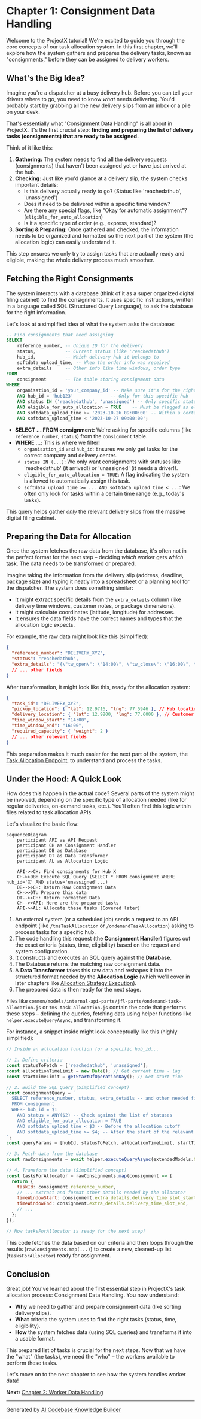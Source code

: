 # Chapter 1: Consignment Data Handling

Welcome to the ProjectX tutorial! We're excited to guide you through the core concepts of our task allocation system. In this first chapter, we'll explore how the system gathers and prepares the delivery tasks, known as "consignments," before they can be assigned to delivery workers.

## What's the Big Idea?

Imagine you're a dispatcher at a busy delivery hub. Before you can tell your drivers where to go, you need to know *what* needs delivering. You'd probably start by grabbing all the new delivery slips from an inbox or a pile on your desk.

That's essentially what "Consignment Data Handling" is all about in ProjectX. It's the first crucial step: **finding and preparing the list of delivery tasks (consignments) that are ready to be assigned.**

Think of it like this:
1.  **Gathering:** The system needs to find all the delivery requests (consignments) that haven't been assigned yet or have just arrived at the hub.
2.  **Checking:** Just like you'd glance at a delivery slip, the system checks important details:
    *   Is this delivery actually ready to go? (Status like 'reachedathub', 'unassigned')
    *   Does it need to be delivered within a specific time window?
    *   Are there any special flags, like "Okay for automatic assignment"? (`eligible_for_auto_allocation`)
    *   Is it a specific type of order (e.g., express, standard)?
3.  **Sorting & Preparing:** Once gathered and checked, the information needs to be organized and formatted so the next part of the system (the allocation logic) can easily understand it.

This step ensures we only try to assign tasks that are actually ready and eligible, making the whole delivery process much smoother.

## Fetching the Right Consignments

The system interacts with a database (think of it as a super organized digital filing cabinet) to find the consignments. It uses specific instructions, written in a language called SQL (Structured Query Language), to ask the database for the right information.

Let's look at a simplified idea of what the system asks the database:

```sql
-- Find consignments that need assigning
SELECT
    reference_number, -- Unique ID for the delivery
    status,           -- Current status (like 'reachedathub')
    hub_id,           -- Which delivery hub it belongs to
    softdata_upload_time, -- When the order info was received
    extra_details     -- Other info like time windows, order type
FROM
    consignment       -- The table storing consignment data
WHERE
    organisation_id = 'your_company_id' -- Make sure it's for the right company
    AND hub_id = 'hub123'              -- Only for this specific hub
    AND status IN ('reachedathub', 'unassigned') -- Only specific statuses
    AND eligible_for_auto_allocation = TRUE    -- Must be flagged as eligible
    AND softdata_upload_time >= '2023-10-26 09:00:00' -- Within a certain timeframe
    AND softdata_upload_time < '2023-10-27 09:00:00';
```

*   **SELECT ... FROM consignment:** We're asking for specific columns (like `reference_number`, `status`) from the `consignment` table.
*   **WHERE ...:** This is where we filter!
    *   `organisation_id` and `hub_id`: Ensures we only get tasks for the correct company and delivery center.
    *   `status IN (...)`: We only want consignments with statuses like 'reachedathub' (it arrived!) or 'unassigned' (it needs a driver!).
    *   `eligible_for_auto_allocation = TRUE`: A flag indicating the system is allowed to automatically assign this task.
    *   `softdata_upload_time >= ... AND softdata_upload_time < ...`: We often only look for tasks within a certain time range (e.g., today's tasks).

This query helps gather *only* the relevant delivery slips from the massive digital filing cabinet.

## Preparing the Data for Allocation

Once the system fetches the raw data from the database, it's often not in the perfect format for the next step – deciding *which* worker gets *which* task. The data needs to be transformed or prepared.

Imagine taking the information from the delivery slip (address, deadline, package size) and typing it neatly into a spreadsheet or a planning tool for the dispatcher. The system does something similar:

*   It might extract specific details from the `extra_details` column (like delivery time windows, customer notes, or package dimensions).
*   It might calculate coordinates (latitude, longitude) for addresses.
*   It ensures the data fields have the correct names and types that the allocation logic expects.

For example, the raw data might look like this (simplified):

```json
{
  "reference_number": "DELIVERY_XYZ",
  "status": "reachedathub",
  "extra_details": "{\"tw_open\": \"14:00\", \"tw_close\": \"16:00\", \"weight_kg\": 2}"
  // ... other fields
}
```

After transformation, it might look like this, ready for the allocation system:

```json
{
  "task_id": "DELIVERY_XYZ",
  "pickup_location": { "lat": 12.9716, "lng": 77.5946 }, // Hub location
  "delivery_location": { "lat": 12.9800, "lng": 77.6000 }, // Customer location
  "time_window_start": "14:00",
  "time_window_end": "16:00",
  "required_capacity": { "weight": 2 }
  // ... other relevant fields
}
```

This preparation makes it much easier for the next part of the system, the [Task Allocation Endpoint](03_task_allocation_endpoint.md), to understand and process the tasks.

## Under the Hood: A Quick Look

How does this happen in the actual code? Several parts of the system might be involved, depending on the specific type of allocation needed (like for regular deliveries, on-demand tasks, etc.). You'll often find this logic within files related to task allocation APIs.

Let's visualize the basic flow:

```mermaid
sequenceDiagram
    participant API as API Request
    participant CH as Consignment Handler
    participant DB as Database
    participant DT as Data Transformer
    participant AL as Allocation Logic

    API->>CH: Find consignments for Hub X
    CH->>DB: Execute SQL Query (SELECT * FROM consignment WHERE hub_id='X' AND status='unassigned'...)
    DB-->>CH: Return Raw Consignment Data
    CH->>DT: Prepare this data
    DT-->>CH: Return Formatted Data
    CH-->>API: Here are the prepared tasks
    API->>AL: Allocate these tasks (Covered later)
```

1.  An external system (or a scheduled job) sends a request to an API endpoint (like `/tmsTaskAllocation` or `/ondemandTaskAllocation`) asking to process tasks for a specific hub.
2.  The code handling this request (the **Consignment Handler**) figures out the exact criteria (status, time, eligibility) based on the request and system configuration.
3.  It constructs and executes an SQL query against the **Database**.
4.  The Database returns the matching raw consignment data.
5.  A **Data Transformer** takes this raw data and reshapes it into the structured format needed by the **Allocation Logic** (which we'll cover in later chapters like [Allocation Strategy Execution](05_allocation_strategy_execution.md)).
6.  The prepared data is then ready for the next stage.

Files like `common/models/internal-api-parts/jfl-parts/ondemand-task-allocation.js` or `tms-task-allocation.js` contain the code that performs these steps – defining the queries, fetching data using helper functions like `helper.executeQueryAsync`, and transforming it.

For instance, a snippet inside might look conceptually like this (highly simplified):

```javascript
// Inside an allocation function for a specific hub_id...

// 1. Define criteria
const statusToFetch = ['reachedathub', 'unassigned'];
const allocationTimeLimit = new Date(); // Get current time - lag
const startTimeLimit = getStartOfOperationDay(); // Get start time

// 2. Build the SQL Query (Simplified concept)
const consignmentQuery = `
  SELECT reference_number, status, extra_details -- and other needed fields
  FROM consignment
  WHERE hub_id = $1
    AND status = ANY($2) -- Check against the list of statuses
    AND eligible_for_auto_allocation = TRUE
    AND softdata_upload_time < $3 -- Before the allocation cutoff
    AND softdata_upload_time >= $4; -- After the start of the relevant period
`;
const queryParams = [hubId, statusToFetch, allocationTimeLimit, startTimeLimit];

// 3. Fetch data from the database
const rawConsignments = await helper.executeQueryAsync(extendedModels.Consignment, consignmentQuery, queryParams);

// 4. Transform the data (Simplified concept)
const tasksForAllocator = rawConsignments.map(consignment => {
  return {
    taskId: consignment.reference_number,
    // ... extract and format other details needed by the allocator
    timeWindowStart: consignment.extra_details.delivery_time_slot_start,
    timeWindowEnd: consignment.extra_details.delivery_time_slot_end,
    // ...
  };
});

// Now tasksForAllocator is ready for the next step!
```

This code fetches the data based on our criteria and then loops through the results (`rawConsignments.map(...)`) to create a new, cleaned-up list (`tasksForAllocator`) ready for assignment.

## Conclusion

Great job! You've learned about the first essential step in ProjectX's task allocation process: Consignment Data Handling. You now understand:

*   **Why** we need to gather and prepare consignment data (like sorting delivery slips).
*   **What** criteria the system uses to find the right tasks (status, time, eligibility).
*   **How** the system fetches data (using SQL queries) and transforms it into a usable format.

This prepared list of tasks is crucial for the next steps. Now that we have the "what" (the tasks), we need the "who" – the workers available to perform these tasks.

Let's move on to the next chapter to see how the system handles worker data!

**Next:** [Chapter 2: Worker Data Handling](02_worker_data_handling.md)

---

Generated by [AI Codebase Knowledge Builder](https://github.com/The-Pocket/Tutorial-Codebase-Knowledge)